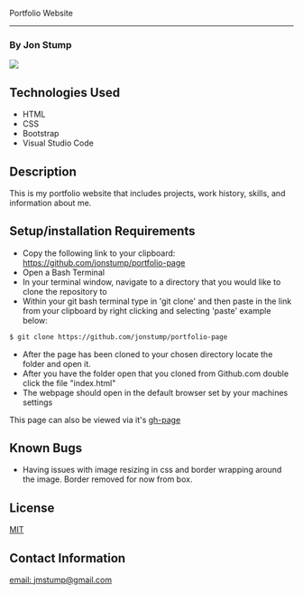  Portfolio Website
<hr>

### By Jon Stump
<img align="center" src="https://avatars2.githubusercontent.com/u/59323850?s=460&u=372c7d529b7379408ae54491ab3449b6e2f4d94d&v=4">

## Technologies Used
* HTML
* CSS
* Bootstrap
* Visual Studio Code


## Description

This is my portfolio website that includes projects, work history, skills, and information about me.

## Setup/installation Requirements

* Copy the following link to your clipboard: https://github.com/jonstump/portfolio-page
* Open a Bash Terminal
* In your terminal window, navigate to a directory that you would like to clone the repository to
* Within your git bash terminal type in 'git clone' and then paste in the link from your clipboard by right clicking and selecting 'paste' example below:
```bash
$ git clone https://github.com/jonstump/portfolio-page
```
* After the page has been cloned to your chosen directory locate the folder and open it.
* After you have the folder open that you cloned from Github.com double click the file "index.html"
* The webpage should open in the default browser set by your machines settings

This page can also be viewed via it's [gh-page](https://jonstump.github.io/portfolio-page/)

## Known Bugs
* Having issues with image resizing in css and border wrapping around the image. Border removed for now from box.

## License
[MIT](https://mit-license.org/)

## Contact Information
[email: jmstump@gmail.com](mailto:jmstump@gmail.com)
